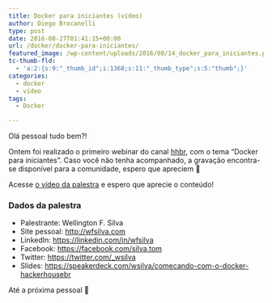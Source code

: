 ```yaml
---
title: Docker para iniciantes (vídeo)
author: Diego Brocanelli
type: post
date: 2016-08-27T01:41:15+00:00
url: /docker/docker-para-iniciantes/
featured_image: /wp-content/uploads/2016/08/14_docker_para_iniciantes.png
tc-thumb-fld:
  - 'a:2:{s:9:"_thumb_id";i:1368;s:11:"_thumb_type";s:5:"thumb";}'
categories:
  - docker
  - vídeo
tags:
  - Docker

---
```


Olá pessoal tudo bem?!

Ontem foi realizado o primeiro webinar do canal [hhbr](https://www.youtube.com/channel/UCh1xOy7SP_KyRn4wTNVvFHw/videos), com o tema &#8220;Docker para iniciantes&#8221;. Caso você não tenha acompanhado, a gravação encontra-se disponível para a comunidade, espero que apreciem 🙂

Acesse [o vídeo da palestra](https://www.youtube.com/watch?v=qjZMHsqSmSE) e espero que aprecie o conteúdo!

### Dados da palestra

* Palestrante: Wellington F. Silva  
* Site pessoal: http://wfsilva.com
* LinkedIn: https://linkedin.com/in/wfsilva
* Facebook: https://facebook.com/silva.tom
* Twitter: https://twitter.com/_wsilva
* Slides: https://speakerdeck.com/wsilva/comecando-com-o-docker-hackerhousebr

Até a próxima pessoal 🙂

&nbsp;
